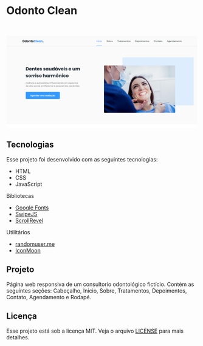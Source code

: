 
# Odonto Clean
<br>


<p align="center">
  <img alt="OdontoClean" src="imagens/projetoImg.png">
</p>


## Tecnologias

Esse projeto foi desenvolvido com as seguintes tecnologias:  

- HTML
- CSS
- JavaScript

Bibliotecas

- [Google Fonts](https://fonts.google.com/)
- [SwipeJS](https://github.com/nolimits4web/Swiper)
- [ScrollRevel](https://scrollrevealjs.org)

Utilitários

- [randomuser.me](https://randomuser.me/photos)
- [IconMoon](https://icomoon.io/app/#/select)

## Projeto 

Página web responsiva de um consultorio odontológico fictício. Contém as seguintes seções: Cabeçalho, Inicio, Sobre, Tratamentos, Depoimentos, Contato, Agendamento e Rodapé.

## Licença

Esse projeto está sob a licença MIT. Veja o arquivo [LICENSE](https://github.com/WyllianSilveira/Odonto-Clean/blob/master/LICENSE) para mais detalhes.
